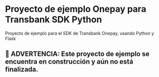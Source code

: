 # Proyecto de ejemplo Onepay para Transbank SDK Python
Proyecto de ejemplo para el SDK de Transbank Onepay, usando Python y Flask

## :construction: **ADVERTENCIA: Este proyecto de ejemplo se encuentra en construcción y aún no está finalizada.**
